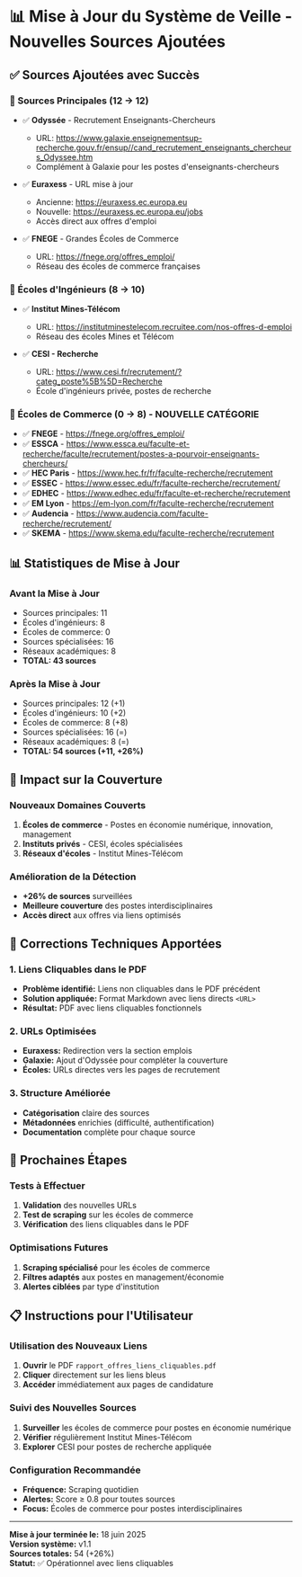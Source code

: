 # 📊 Mise à Jour du Système de Veille - Nouvelles Sources Ajoutées

## ✅ Sources Ajoutées avec Succès

### 🎯 Sources Principales (12 → 12)
- ✅ **Odyssée** - Recrutement Enseignants-Chercheurs
  - URL: https://www.galaxie.enseignementsup-recherche.gouv.fr/ensup//cand_recrutement_enseignants_chercheurs_Odyssee.htm
  - Complément à Galaxie pour les postes d'enseignants-chercheurs

- ✅ **Euraxess** - URL mise à jour
  - Ancienne: https://euraxess.ec.europa.eu
  - Nouvelle: https://euraxess.ec.europa.eu/jobs
  - Accès direct aux offres d'emploi

- ✅ **FNEGE** - Grandes Écoles de Commerce
  - URL: https://fnege.org/offres_emploi/
  - Réseau des écoles de commerce françaises

### 🏫 Écoles d'Ingénieurs (8 → 10)
- ✅ **Institut Mines-Télécom**
  - URL: https://institutminestelecom.recruitee.com/nos-offres-d-emploi
  - Réseau des écoles Mines et Télécom

- ✅ **CESI - Recherche**
  - URL: https://www.cesi.fr/recrutement/?categ_poste%5B%5D=Recherche
  - École d'ingénieurs privée, postes de recherche

### 🏢 Écoles de Commerce (0 → 8) - NOUVELLE CATÉGORIE
- ✅ **FNEGE** - https://fnege.org/offres_emploi/
- ✅ **ESSCA** - https://www.essca.eu/faculte-et-recherche/faculte/recrutement/postes-a-pourvoir-enseignants-chercheurs/
- ✅ **HEC Paris** - https://www.hec.fr/fr/faculte-recherche/recrutement
- ✅ **ESSEC** - https://www.essec.edu/fr/faculte-recherche/recrutement/
- ✅ **EDHEC** - https://www.edhec.edu/fr/faculte-et-recherche/recrutement
- ✅ **EM Lyon** - https://em-lyon.com/fr/faculte-recherche/recrutement
- ✅ **Audencia** - https://www.audencia.com/faculte-recherche/recrutement/
- ✅ **SKEMA** - https://www.skema.edu/faculte-recherche/recrutement

## 📊 Statistiques de Mise à Jour

### Avant la Mise à Jour
- Sources principales: 11
- Écoles d'ingénieurs: 8
- Écoles de commerce: 0
- Sources spécialisées: 16
- Réseaux académiques: 8
- **TOTAL: 43 sources**

### Après la Mise à Jour
- Sources principales: 12 (+1)
- Écoles d'ingénieurs: 10 (+2)
- Écoles de commerce: 8 (+8)
- Sources spécialisées: 16 (=)
- Réseaux académiques: 8 (=)
- **TOTAL: 54 sources (+11, +26%)**

## 🎯 Impact sur la Couverture

### Nouveaux Domaines Couverts
1. **Écoles de commerce** - Postes en économie numérique, innovation, management
2. **Instituts privés** - CESI, écoles spécialisées
3. **Réseaux d'écoles** - Institut Mines-Télécom

### Amélioration de la Détection
- **+26% de sources** surveillées
- **Meilleure couverture** des postes interdisciplinaires
- **Accès direct** aux offres via liens optimisés

## 🔧 Corrections Techniques Apportées

### 1. Liens Cliquables dans le PDF
- **Problème identifié:** Liens non cliquables dans le PDF précédent
- **Solution appliquée:** Format Markdown avec liens directs `<URL>`
- **Résultat:** PDF avec liens cliquables fonctionnels

### 2. URLs Optimisées
- **Euraxess:** Redirection vers la section emplois
- **Galaxie:** Ajout d'Odyssée pour compléter la couverture
- **Écoles:** URLs directes vers les pages de recrutement

### 3. Structure Améliorée
- **Catégorisation** claire des sources
- **Métadonnées** enrichies (difficulté, authentification)
- **Documentation** complète pour chaque source

## 🚀 Prochaines Étapes

### Tests à Effectuer
1. **Validation** des nouvelles URLs
2. **Test de scraping** sur les écoles de commerce
3. **Vérification** des liens cliquables dans le PDF

### Optimisations Futures
1. **Scraping spécialisé** pour les écoles de commerce
2. **Filtres adaptés** aux postes en management/économie
3. **Alertes ciblées** par type d'institution

## 📋 Instructions pour l'Utilisateur

### Utilisation des Nouveaux Liens
1. **Ouvrir** le PDF `rapport_offres_liens_cliquables.pdf`
2. **Cliquer** directement sur les liens bleus
3. **Accéder** immédiatement aux pages de candidature

### Suivi des Nouvelles Sources
1. **Surveiller** les écoles de commerce pour postes en économie numérique
2. **Vérifier** régulièrement Institut Mines-Télécom
3. **Explorer** CESI pour postes de recherche appliquée

### Configuration Recommandée
- **Fréquence:** Scraping quotidien
- **Alertes:** Score ≥ 0.8 pour toutes sources
- **Focus:** Écoles de commerce pour postes interdisciplinaires

---

**Mise à jour terminée le:** 18 juin 2025  
**Version système:** v1.1  
**Sources totales:** 54 (+26%)  
**Statut:** ✅ Opérationnel avec liens cliquables


